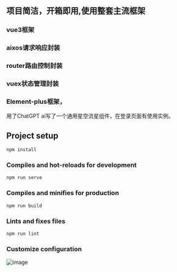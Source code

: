 ## 项目简洁，开箱即用,使用整套主流框架
### vue3框架
### aixos请求响应封装
### router路由控制封装
### vuex状态管理封装
### Element-plus框架，

用了ChatGPT ai写了一个通用星空流星组件，在登录页面有使用实例。

## Project setup
```
npm install
```

### Compiles and hot-reloads for development
```
npm run serve
```

### Compiles and minifies for production
```
npm run build
```

### Lints and fixes files
```
npm run lint 
```
 
### Customize configuration

![image](https://user-images.githubusercontent.com/73216853/228784171-03bc3640-0724-404c-a966-03a9e3c82ddf.png)
